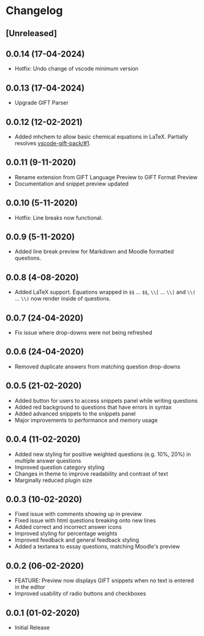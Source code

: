 # Changelog

## [Unreleased]

## 0.0.14 (17-04-2024)

- Hotfix: Undo change of vscode minimum version

## 0.0.13 (17-04-2024)

- Upgrade GIFT Parser

## 0.0.12 (12-02-2021)

- Added mhchem to allow basic chemical equations in LaTeX. Partially resolves [vscode-gift-pack/#1](https://github.com/ethan-ou/vscode-gift-pack/issues/1).

## 0.0.11 (9-11-2020)

- Rename extension from GIFT Language Preview to GIFT Format Preview
- Documentation and snippet preview updated

## 0.0.10 (5-11-2020)

- Hotfix: Line breaks now functional.

## 0.0.9 (5-11-2020)

- Added line break preview for Markdown and Moodle formatted questions.

## 0.0.8 (4-08-2020)

- Added LaTeX support. Equations wrapped in `$$` ... `$$`, `\\[` ... `\\]` and `\\(` ... `\\)` now render inside of questions.

## 0.0.7 (24-04-2020)

- Fix issue where drop-downs were not being refreshed

## 0.0.6 (24-04-2020)

- Removed duplicate answers from matching question drop-downs

## 0.0.5 (21-02-2020)

- Added button for users to access snippets panel while writing questions
- Added red background to questions that have errors in syntax
- Added advanced snippets to the snippets panel
- Major improvements to performance and memory usage

## 0.0.4 (11-02-2020)

- Added new styling for positive weighted questions (e.g. 10%, 20%) in multiple answer questions
- Improved question category styling
- Changes in theme to improve readability and contrast of text
- Marginally reduced plugin size

## 0.0.3 (10-02-2020)

- Fixed issue with comments showing up in preview
- Fixed issue with html questions breaking onto new lines
- Added correct and incorrect answer icons
- Improved styling for percentage weights
- Improved feedback and general feedback styling
- Added a textarea to essay questions, matching Moodle's preview

## 0.0.2 (06-02-2020)

- FEATURE: Preview now displays GIFT snippets when no text is entered in the editor
- Improved usability of radio buttons and checkboxes

## 0.0.1 (01-02-2020)

- Initial Release
